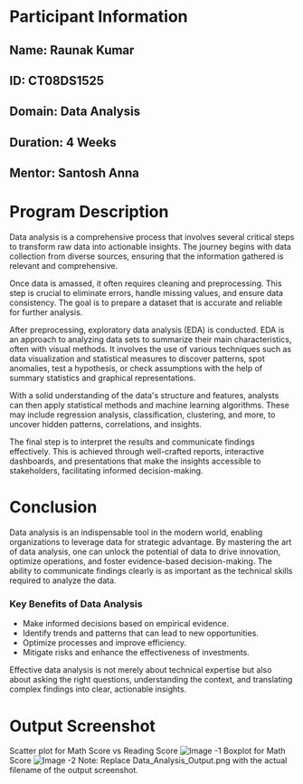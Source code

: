<h1>Participant Information</h1>
<h2>Name: Raunak Kumar</h2>
<h2>ID:  CT08DS1525</h2>
<h2>Domain: Data Analysis </h2> 
<h2>Duration: 4 Weeks </h2>
<h2>Mentor: Santosh Anna </h2>
<h1>Program Description</h1> <p>Data analysis is a comprehensive process that involves several critical steps to transform raw data into actionable insights. The journey begins with data collection from diverse sources, ensuring that the information gathered is relevant and comprehensive.</p> <p>Once data is amassed, it often requires cleaning and preprocessing. This step is crucial to eliminate errors, handle missing values, and ensure data consistency. The goal is to prepare a dataset that is accurate and reliable for further analysis.</p> <p>After preprocessing, exploratory data analysis (EDA) is conducted. EDA is an approach to analyzing data sets to summarize their main characteristics, often with visual methods. It involves the use of various techniques such as data visualization and statistical measures to discover patterns, spot anomalies, test a hypothesis, or check assumptions with the help of summary statistics and graphical representations.</p> <p>With a solid understanding of the data's structure and features, analysts can then apply statistical methods and machine learning algorithms. These may include regression analysis, classification, clustering, and more, to uncover hidden patterns, correlations, and insights.</p> <p>The final step is to interpret the results and communicate findings effectively. This is achieved through well-crafted reports, interactive dashboards, and presentations that make the insights accessible to stakeholders, facilitating informed decision-making.</p> <h1>Conclusion</h1> <p>Data analysis is an indispensable tool in the modern world, enabling organizations to leverage data for strategic advantage. By mastering the art of data analysis, one can unlock the potential of data to drive innovation, optimize operations, and foster evidence-based decision-making. The ability to communicate findings clearly is as important as the technical skills required to analyze the data.</p> <h3>Key Benefits of Data Analysis</h3> <ul> <li>Make informed decisions based on empirical evidence.</li> <li>Identify trends and patterns that can lead to new opportunities.</li> <li>Optimize processes and improve efficiency.</li> <li>Mitigate risks and enhance the effectiveness of investments.</li> </ul> <p>Effective data analysis is not merely about technical expertise but also about asking the right questions, understanding the context, and translating complex findings into clear, actionable insights.</p> <h1>Output Screenshot</h1> 
 Scatter plot for Math Score vs Reading Score
<img src="https://drive.google.com/uc?id=1sRTG_p-Xezl2NR5zdQBrk1wBVZLDNp5E" alt="Image -1">
Boxplot for Math Score
<img src="https://drive.google.com/file/d/1nOKp4_F0WHFO6XvV1nw67VFASacLkIMi/view?usp=sharing" alt="Image -2">
Note: Replace Data_Analysis_Output.png with the actual filename of the output screenshot.

